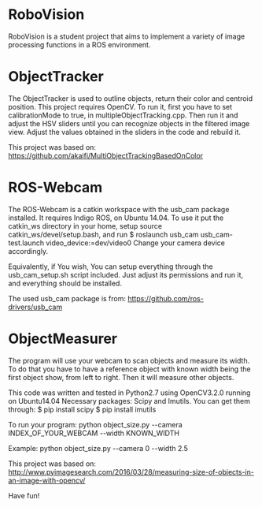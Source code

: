 # RoboVision
RoboVision is a student project that aims to implement a variety of image processing functions in a ROS environment.

# ObjectTracker
The ObjectTracker is used to outline objects, return their color and centroid position.
This project requires OpenCV.
To run it, first you have to set calibrationMode to true, in multipleObjectTracking.cpp. Then run it and adjust the HSV sliders until you can recognize objects in the filtered image view. Adjust the values obtained in the sliders in the code and rebuild it.

This project was based on:
https://github.com/akaifi/MultiObjectTrackingBasedOnColor

# ROS-Webcam
The ROS-Webcam is a catkin workspace with the usb_cam package installed. It requires Indigo ROS, on Ubuntu 14.04. 
To use it put the catkin_ws directory in your home, setup source catkin_ws/devel/setup.bash, and run
$ roslaunch usb_cam usb_cam-test.launch video_device:=dev/video0
Change your camera device accordingly.

Equivalently, if You wish, You can setup everything through the usb_cam_setup.sh script included. Just adjust its permissions and run it, and everything should be installed.

The used usb_cam package is from:
https://github.com/ros-drivers/usb_cam

# ObjectMeasurer
The program will use your webcam to scan objects and measure its width. To do that you have to have a reference object with known width being the first object show, from left to right. Then it will measure other objects.

This code was written and tested in Python2.7 using OpenCV3.2.0 running on Ubuntu14.04
Necessary packages: Scipy and Imutils.
You can get them through:
$ pip install scipy
$ pip install imutils

To run your program:
python object_size.py --camera INDEX_OF_YOUR_WEBCAM --width KNOWN_WIDTH

Example:
python object_size.py --camera 0 --width 2.5

This project was based on:
http://www.pyimagesearch.com/2016/03/28/measuring-size-of-objects-in-an-image-with-opencv/






Have fun!
